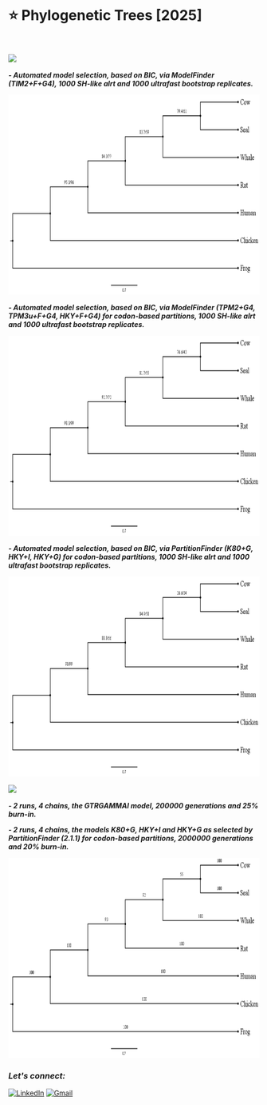 # :star: Phylogenetic Trees [2025]

<br>

![](https://img.shields.io/badge/MAXIMUM%20LIKELIHOOD%20-IQ--TREE-eb3471?style=for-the-badge)

***- Automated model selection, based on BIC, via ModelFinder (TIM2+F+G4), 1000 SH-like alrt and 1000 ultrafast bootstrap replicates.***

<img src="https://github.com/Rohit-Rannavre/Phylogenetic-Trees/blob/main/Trees/IT-1.png" width="600" height="400">

***- Automated model selection, based on BIC, via ModelFinder (TPM2+G4, TPM3u+F+G4, HKY+F+G4) for codon-based partitions, 1000 SH-like alrt and 1000 ultrafast bootstrap replicates.***

<img src="https://github.com/Rohit-Rannavre/Phylogenetic-Trees/blob/main/Trees/IT-2.png" width="600" height="400">

***- Automated model selection, based on BIC, via PartitionFinder (K80+G, HKY+I, HKY+G) for codon-based partitions, 1000 SH-like alrt and 1000 ultrafast bootstrap replicates.***

<img src="https://github.com/Rohit-Rannavre/Phylogenetic-Trees/blob/main/Trees/IT-3.png" width="600" height="400">

![](https://img.shields.io/badge/BAYESIAN%20INFERENCE%20-MRBAYES-ebe534?style=for-the-badge)

***- 2 runs, 4 chains, the GTRGAMMAI model, 200000 generations and 25% burn-in.***

***- 2 runs, 4 chains, the models K80+G, HKY+I and HKY+G as selected by PartitionFinder (2.1.1) for codon-based partitions, 2000000 generations and 20% burn-in.***

<img src="https://github.com/Rohit-Rannavre/Phylogenetic-Trees/blob/main/Trees/MB-2.png" width="600" height="400">

<br>

### ***Let's connect:*** 
[![LinkedIn](https://img.shields.io/badge/linkedin-%230077B5.svg?style=for-the-badge&logo=linkedin&logoColor=white)](https://www.linkedin.com/in/rohit-rannavre) 
[![Gmail](https://img.shields.io/badge/Gmail-D14836?style=for-the-badge&logo=gmail&logoColor=white)](mailto:rohit.rannavre@gmail.com)
